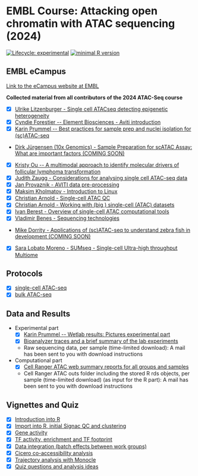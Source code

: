# EMBL Course: Attacking open chromatin with ATAC sequencing (2024)

[![Lifecycle: experimental](https://img.shields.io/badge/lifecycle-experimental-orange.svg)](https://www.tidyverse.org/lifecycle/#experimental) [![minimal R version](https://img.shields.io/badge/R%3E-4.3.3-6666ff.svg)](https://cran.r-project.org/)

## EMBL eCampus

[Link to the eCampus website at EMBL](https://ecampus.embl.de/course/view.php?id=149)

**Collected material from all contributors of the 2024 ATAC-Seq course**
-   [x] [Ulrike Litzenburger - Single cell ATACseq detecting epigenetic heterogeneity](presentations/Ulrike%20Litzenburger%20-%20Single%20cell%20ATACseq%20detecting%20epigenetic%20heterogeneity.pdf)
-   [x] [Cyndie Forestier -- Element Biosciences - Aviti introduction](presentations/ElementBiosciences_Aviti_Introduction.pdf)
-   [x] [Karin Prummel -- Best practices for sample prep and nuclei isolation for (sc)ATAC-seq](presentations/Karin%20Prummel%20-%20Best%20practices%20for%20sample%20prep%20and%20nuclei%20isolation%20for%20(sc)ATAC-seq.pdf)
-   [Dirk Jürgensen (10x Genomics) - Sample Preparation for scATAC Assay: What are important factors (COMING SOON)](presentations/)
-   [x] [Kristy Ou -- A multimodal approach to identify molecular drivers of follicular lymphoma transformation](presentations/Kristy%20Ou%20-%20Epigenetic%20changes%20underlying%20histologic%20transformation%20of%20follicular%20lymphoma.pdf)
-   [x] [Judith Zaugg - Considerations for analysing single cell ATAC-seq data](presentations/Judith%20Zaugg%20-%20Considerations%20for%20analysing%20single%20cell%20ATAC-seq%20data.pdf)
-   [x] [Jan Provaznik - AVITI data pre-processing](presentations/Jan%20Provaznik%20-%20AVITI%20data%20pre-processing.pdf)
-   [x] [Maksim Kholmatov - Introduction to Linux](presentations/Maksim%20Kholmatov%20-%20Introduction%20to%20Linux.pdf)
-   [x] [Christian Arnold - Single-cell ATAC QC](presentations/Christian%20Arnold%20-%20Single-cell%20ATAC%20QC.pdf)
-   [x] [Christian Arnold - Working with (big ) single-cell (ATAC) datasets](presentations/Christian%20Arnold%20-%20Working%20with%20(big%20)%20single-cell%20(ATAC)%20datasets.pdf)
-   [x] [Ivan Berest - Overview of single-cell ATAC computational tools](presentations/Ivan%20Berest%20-%20Overview%20of%20single-cell%20ATAC%20computational%20tools.pdf)
-   [x] [Vladimir Benes - Sequencing technologies](presentations/Vladimir%20Benes%20-%20Sequencing%20today.pdf)
-   [Mike Dorrity - Applications of (sc)ATAC-seq to understand zebra fish in development (COMING SOON)](presentations/Mike%20Dorrity%20-%20Applications%20of%20(sc)ATAC-seq%20to%20understand%20zebra%20fish%20in%20development.pdf)
-   [x] [Sara Lobato Moreno - SUMseq - Single-cell Ultra-high throughput Multiome](presentations/Sara%20Lobato%20Moreno%20-%20SUMseq%20-%20Single-cell%20Ultra-high%20throughput%20Multiome.pdf)

## Protocols

-   [x] [single-cell ATAC-seq](protocols/Single%20Cell%20ATAC-seq%20Protocol)
-   [x] [bulk ATAC-seq](protocols/Bulk%20ATAC-seq%20protocol_not_covered_in%20the_course)

## Data and Results

-   Experimental part
    -   [x] [Karin Prummel -- Wetlab results: Pictures experimental part](results/Experimental_Practicals/20240408_wetlab-results.pdf)
    -   [x] [Bioanalyzer traces and a brief summary of the lab experiments](results/Experimental_Practicals/Bioanalyzer)
    -   Raw sequencing data, per sample (time-limited download): A mail has been sent to you with download instructions
-   Computational part
    -   [x] [Cell Ranger ATAC web summary reports for all groups and samples](results/Computational_practises/cellranger)
    -   Cell Ranger ATAC outs folder including the stored R rds objects, per sample (time-limited download) (as input for the R part): A mail has been sent to you with download instructions

## Vignettes and Quiz

-   [x] [Introduction into R](vignettes/0.IntroR.html)
-   [x] [Import into R, initial Signac QC and clustering](vignettes/1.import_QC.html)
-   [x] [Gene activity](vignettes/2a.GeneActivity.html)
-   [x] [TF activity, enrichment and TF footprint](vignettes/2b.TFanalysis.html)
-   [x] [Data integration (batch effects between work groups)](vignettes/2c.DataIntegration.html)
-   [x] [Cicero co-accessibility analysis](vignettes/2d.Cicero.html)
-   [x] [Trajectory analysis with Monocle](vignettes/3a.Monocle.html)
-   [x] [Quiz questions and analysis ideas](vignettes/ATAC-seq_course_Quiz_2024.pdf)
